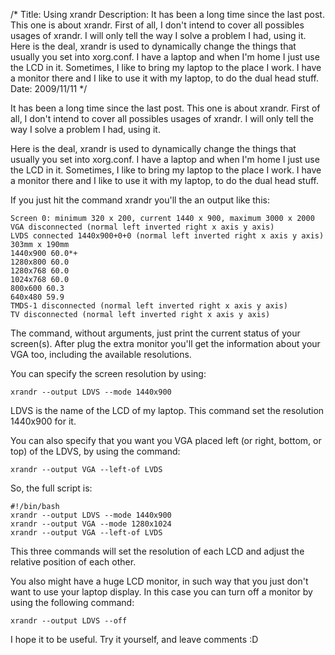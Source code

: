 /*
Title: Using xrandr
Description: It has been a long time since the last post. This one is about xrandr. First of all, I don't intend to cover all possibles usages of xrandr. I will only tell the way I solve a problem I had, using it. Here is the deal, xrandr is used to dynamically change the things that usually you set into xorg.conf. I have a laptop and when I'm home I just use the LCD in it. Sometimes, I like to bring my laptop to the place I work. I have a monitor there and I like to use it  with my laptop, to do the dual head stuff.
Date: 2009/11/11
*/

It has been a long time since the last post. This one is about xrandr. First of all, I don't intend to cover all possibles usages of xrandr. I will only tell the way I solve a problem I had, using it.

Here is the deal, xrandr is used to dynamically change the things that usually you set into xorg.conf. I have a laptop and when I'm home I just use the LCD in it. Sometimes, I like to bring my laptop to the place I work. I have a monitor there and I like to use it  with my laptop, to do the dual head stuff.

If you just hit the command xrandr you'll the an output like this:

    Screen 0: minimum 320 x 200, current 1440 x 900, maximum 3000 x 2000
    VGA disconnected (normal left inverted right x axis y axis)
    LVDS connected 1440x900+0+0 (normal left inverted right x axis y axis) 303mm x 190mm
    1440x900 60.0*+
    1280x800 60.0 
    1280x768 60.0 
    1024x768 60.0 
    800x600 60.3 
    640x480 59.9 
    TMDS-1 disconnected (normal left inverted right x axis y axis)
    TV disconnected (normal left inverted right x axis y axis)

The command, without arguments, just print the current status of your screen(s). After plug the extra monitor you'll get the information about your VGA too, including the available resolutions.

You can specify the screen resolution by using:

    xrandr --output LDVS --mode 1440x900

LDVS is the name of the LCD of my laptop. This command set the resolution 1440x900 for it.

You can also specify that you want you VGA placed left (or right, bottom, or top) of the LDVS, by using the command:

    xrandr --output VGA --left-of LVDS

So, the full script is:

    #!/bin/bash
    xrandr --output LDVS --mode 1440x900
    xrandr --output VGA --mode 1280x1024
    xrandr --output VGA --left-of LVDS

This three commands will set the resolution of  each LCD and adjust the relative position of each other.

You also might have a huge LCD monitor, in such way that you just don't want to use your laptop display. In this case you can turn off a monitor by using the following command:

    xrandr --output LDVS --off

I hope it to be useful. Try it yourself, and leave comments :D
